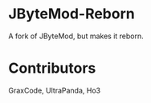 # JByteMod-Reborn
A fork of JByteMod, but makes it reborn.

# Contributors
GraxCode, UltraPanda, Ho3

